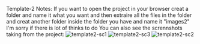 Template-2
Notes:
If you want to open the project in your browser creat a folder and name it what you want and then extraire all the files in the folder
and creat another folder inside the folder you have and name it "images2"
I'm sorry if there is lot of thinks to do 
You can also see the scrennshots taking from the project:
![template2-sc1](https://github.com/Ismail0Fokri/Template-2/assets/112808801/9dd96401-0e46-4391-856b-148d961c8d28)
![template2-sc3](https://github.com/Ismail0Fokri/Template-2/assets/112808801/89033907-fcef-41ed-be70-fd327d459d8f)
![template2-sc2](https://github.com/Ismail0Fokri/Template-2/assets/112808801/b7d8fd0d-9b4b-4054-8769-24457e9dec8f)

